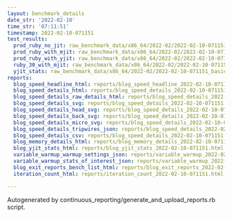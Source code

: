 ```yaml
---
layout: benchmark_details
date_str: '2022-02-10'
time_str: '07:11:51'
timestamp: 2022-02-10-071151
test_results:
  prod_ruby_no_jit: raw_benchmark_data/x86_64/2022-02/2022-02-10-071151_basic_benchmark_prod_ruby_no_jit.json
  prod_ruby_with_mjit: raw_benchmark_data/x86_64/2022-02/2022-02-10-071151_basic_benchmark_prod_ruby_with_mjit.json
  prod_ruby_with_yjit: raw_benchmark_data/x86_64/2022-02/2022-02-10-071151_basic_benchmark_prod_ruby_with_yjit.json
  ruby_30_with_mjit: raw_benchmark_data/x86_64/2022-02/2022-02-10-071151_basic_benchmark_ruby_30_with_mjit.json
  yjit_stats: raw_benchmark_data/x86_64/2022-02/2022-02-10-071151_basic_benchmark_yjit_stats.json
reports:
  blog_speed_headline_html: reports/blog_speed_headline_2022-02-10-071151.html
  blog_speed_details_html: reports/blog_speed_details_2022-02-10-071151.html
  blog_speed_details_raw_details_html: reports/blog_speed_details_2022-02-10-071151.raw_details.html
  blog_speed_details_svg: reports/blog_speed_details_2022-02-10-071151.svg
  blog_speed_details_head_svg: reports/blog_speed_details_2022-02-10-071151.head.svg
  blog_speed_details_back_svg: reports/blog_speed_details_2022-02-10-071151.back.svg
  blog_speed_details_micro_svg: reports/blog_speed_details_2022-02-10-071151.micro.svg
  blog_speed_details_tripwires_json: reports/blog_speed_details_2022-02-10-071151.tripwires.json
  blog_speed_details_csv: reports/blog_speed_details_2022-02-10-071151.csv
  blog_memory_details_html: reports/blog_memory_details_2022-02-10-071151.html
  blog_yjit_stats_html: reports/blog_yjit_stats_2022-02-10-071151.html
  variable_warmup_warmup_settings_json: reports/variable_warmup_2022-02-10-071151.warmup_settings.json
  variable_warmup_stats_of_interest_json: reports/variable_warmup_2022-02-10-071151.stats_of_interest.json
  blog_exit_reports_bench_list_html: reports/blog_exit_reports_2022-02-10-071151.bench_list.html
  iteration_count_html: reports/iteration_count_2022-02-10-071151.html

---
```

Autogenerated by continuous_reporting/generate_and_upload_reports.rb script.
